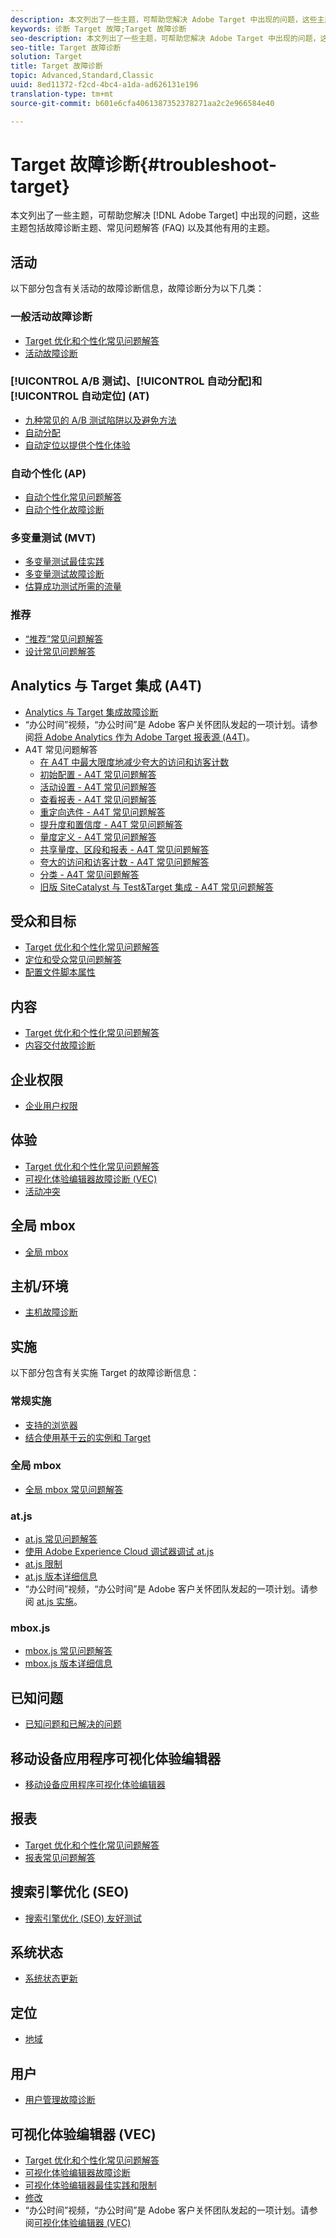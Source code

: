 ```yaml
---
description: 本文列出了一些主题，可帮助您解决 Adobe Target 中出现的问题，这些主题包括故障诊断主题、常见问题解答 (FAQ) 以及其他有用的主题。
keywords: 诊断 Target 故障;Target 故障诊断
seo-description: 本文列出了一些主题，可帮助您解决 Adobe Target 中出现的问题，这些主题包括故障诊断主题、常见问题解答 (FAQ) 以及其他有用的主题。
seo-title: Target 故障诊断
solution: Target
title: Target 故障诊断
topic: Advanced,Standard,Classic
uuid: 8ed11372-f2cd-4bc4-a1da-ad626131e196
translation-type: tm+mt
source-git-commit: b601e6cfa4061387352378271aa2c2e966584e40

---
```



# Target 故障诊断{#troubleshoot-target}

本文列出了一些主题，可帮助您解决 [!DNL Adobe Target] 中出现的问题，这些主题包括故障诊断主题、常见问题解答 (FAQ) 以及其他有用的主题。

## 活动

以下部分包含有关活动的故障诊断信息，故障诊断分为以下几类：

### 一般活动故障诊断

* [Target 优化和个性化常见问题解答](/help/c-intro/cmp-target-standard-cheatsheet.md)
* [活动故障诊断](/help/c-activities/c-troubleshooting-activities/troubleshooting-activities.md)

### [!UICONTROL A/B 测试]、[!UICONTROL 自动分配]和[!UICONTROL 自动定位] (AT)

* [九种常见的 A/B 测试陷阱以及避免方法](/help/c-activities/t-test-ab/common-ab-testing-pitfalls.md)
* [自动分配](/help/c-activities/automated-traffic-allocation/automated-traffic-allocation.md)
* [自动定位以提供个性化体验](/help/c-activities/auto-target-to-optimize.md)

### 自动个性化 (AP)

* [自动个性化常见问题解答](/help/c-activities/t-automated-personalization/automated-personalization-faq.md)
* [自动个性化故障诊断](/help/c-activities/t-automated-personalization/ap-trouble.md)

### 多变量测试 (MVT)

* [多变量测试最佳实践](/help/c-activities/c-multivariate-testing/best-practices.md)
* [多变量测试故障诊断](/help/c-activities/c-multivariate-testing/best-practices.md)
* [估算成功测试所需的流量](/help/c-activities/c-multivariate-testing/t-create-multivariate-test/traffic-estimator.md)

### 推荐

* [“推荐”常见问题解答](/help/c-recommendations/c-recommendations-faq/recommendations-faq.md)
* [设计常见问题解答](/help/c-recommendations/c-design-overview/template-faq.md)

## Analytics 与 Target 集成 (A4T)

* [Analytics 与 Target 集成故障诊断](/help/c-integrating-target-with-mac/a4t/c-a4t-troubleshooting/a4t-troubleshooting.md)
* “办公时间”视频，“办公时间”是 Adobe 客户关怀团队发起的一项计划。请参阅[将 Adobe Analytics 作为 Adobe Target 报表源 (A4T)](/help/c-integrating-target-with-mac/a4t/a4t.md)。
* A4T 常见问题解答
   * [在 A4T 中最大限度地减少夸大的访问和访客计数](/help/c-integrating-target-with-mac/a4t/c-a4t-troubleshooting/minimizing-inflated-visit-and-visitor-counts-a4t.md)
   * [初始配置 - A4T 常见问题解答](/help/c-integrating-target-with-mac/a4t/r-a4t-faq/a4t-faq-initial-provisioning.md)
   * [活动设置 - A4T 常见问题解答](/help/c-integrating-target-with-mac/a4t/r-a4t-faq/a4t-faq-activity-setup.md)
   * [查看报表 - A4T 常见问题解答](/help/c-integrating-target-with-mac/a4t/r-a4t-faq/a4t-faq-viewing-reports.md)
   * [重定向选件 - A4T 常见问题解答](/help/c-integrating-target-with-mac/a4t/r-a4t-faq/a4t-faq-redirect-offers.md)
   * [提升度和置信度 - A4T 常见问题解答](/help/c-integrating-target-with-mac/a4t/r-a4t-faq/a4t-faq-lift-and-confidence.md)
   * [量度定义 - A4T 常见问题解答](/help/c-integrating-target-with-mac/a4t/r-a4t-faq/a4t-faq-metric-definition.md)
   * [共享量度、区段和报表 - A4T 常见问题解答](/help/c-target/c-troubleshooting-targets-and-audiences/a4t-faq-sharing-metrics-audiences-reports.md)
   * [夸大的访问和访客计数 - A4T 常见问题解答](/help/c-integrating-target-with-mac/a4t/r-a4t-faq/a4t-faq-inflated-visit-and-visitor-counts.md)
   * [分类 - A4T 常见问题解答](/help/c-integrating-target-with-mac/a4t/r-a4t-faq/a4t-faq-classifications.md)
   * [旧版 SiteCatalyst 与 Test&amp;Target 集成 - A4T 常见问题解答](/help/c-integrating-target-with-mac/a4t/r-a4t-faq/a4t-faq-old-integration.md)

## 受众和目标

* [Target 优化和个性化常见问题解答](/help/c-intro/cmp-target-standard-cheatsheet.md)
* [定位和受众常见问题解答](/help/c-target/c-troubleshooting-targets-and-audiences/troubleshooting-targets-and-audiences.md)
* [配置文件脚本属性](/help/c-target/c-visitor-profile/profile-parameters.md)

## 内容

* [Target 优化和个性化常见问题解答](/help/c-intro/cmp-target-standard-cheatsheet.md)
* [内容交付故障诊断](/help/c-activities/c-troubleshooting-activities/content-trouble.md)

## 企业权限

* [企业用户权限](/help/administrating-target/c-user-management/property-channel/property-channel.md)

## 体验

* [Target 优化和个性化常见问题解答](/help/c-intro/cmp-target-standard-cheatsheet.md)
* [可视化体验编辑器故障诊断 (VEC)](/help/c-experiences/c-visual-experience-composer/r-troubleshoot-composer/troubleshoot-composer.md)
* [活动冲突](/help/c-experiences/c-visual-experience-composer/activity-collisions.md)

## 全局 mbox

* [全局 mbox](/help/c-implementing-target/c-implementing-target-for-client-side-web/c-target-atjs-faq/global-mbox-frequently-asked-questions.md)

## 主机/环境

* [主机故障诊断](/help/administrating-target/hosts.md)

## 实施

以下部分包含有关实施 Target 的故障诊断信息：

### 常规实施

* [支持的浏览器](/help/c-implementing-target/c-considerations-before-you-implement-target/supported-browsers.md)
* [结合使用基于云的实例和 Target](/help/c-implementing-target/c-implementing-target-for-client-side-web/c-target-debugging-atjs/targeting-using-cloud-based-instances.md)

### 全局 mbox

* [全局 mbox 常见问题解答](/help/c-implementing-target/c-implementing-target-for-client-side-web/c-target-atjs-faq/global-mbox-frequently-asked-questions.md)

### at.js

* [at.js 常见问题解答](/help/c-implementing-target/c-implementing-target-for-client-side-web/c-target-atjs-faq/target-atjs-faq.md)
* [使用 Adobe Experience Cloud 调试器调试 at.js](/help/c-implementing-target/c-implementing-target-for-client-side-web/c-target-debugging-atjs/target-debugging-atjs.md)
* [at.js 限制](/help/c-implementing-target/c-implementing-target-for-client-side-web/t-mbox-download/c-target-atjs-implementation/target-atjs-limitations.md)
* [at.js 版本详细信息](/help/c-implementing-target/c-implementing-target-for-client-side-web/target-atjs-versions.md)
* “办公时间”视频，“办公时间”是 Adobe 客户关怀团队发起的一项计划。请参阅 [at.js 实施](/help/c-implementing-target/c-implementing-target-for-client-side-web/t-mbox-download/c-target-atjs-implementation/target-atjs-implementation.md)。

### mbox.js

* [mbox.js 常见问题解答](/help/c-implementing-target/c-implementing-target-for-client-side-web/t-mbox-download/mboxjs-frequently-asked-questions.md)
* [mbox.js 版本详细信息](/help/c-implementing-target/c-implementing-target-for-client-side-web/t-mbox-download/mboxjs-change-log.md)

## 已知问题

* [已知问题和已解决的问题](/help/r-release-notes/known-issues-resolved-issues.md)

## 移动设备应用程序可视化体验编辑器

* [移动设备应用程序可视化体验编辑器](/help/c-target-mobile-app/c-mobile-visual-experience-composer/mobile-visual-experience-composer.md#ts)

## 报表

* [Target 优化和个性化常见问题解答](/help/c-intro/cmp-target-standard-cheatsheet.md)
* [报表常见问题解答](/help/c-reports/reporting-frequently-asked-questions.md)

## 搜索引擎优化 (SEO)

* [搜索引擎优化 (SEO) 友好测试](/help/c-implementing-target/c-implementing-target-for-client-side-web/c-how-atjs-works/how-atjs-works.md)

## 系统状态

* [系统状态更新](/help/r-release-notes/system-status-updates.md)

## 定位

* [地域](/help/c-target/c-audiences/c-target-rules/geo.md)

## 用户

* [用户管理故障诊断](/help/administrating-target/c-user-management/c-user-management/troubleshooting-user-management.md)

## 可视化体验编辑器 (VEC)

* [Target 优化和个性化常见问题解答](/help/c-intro/cmp-target-standard-cheatsheet.md)
* [可视化体验编辑器故障诊断](/help/c-experiences/c-visual-experience-composer/r-troubleshoot-composer/troubleshoot-composer.md)
* [可视化体验编辑器最佳实践和限制](/help/c-experiences/c-visual-experience-composer/experience-composer-best-practices.md)
* [修改](/help/c-experiences/c-visual-experience-composer/c-vec-code-editor/vec-code-editor.md)
* “办公时间”视频，“办公时间”是 Adobe 客户关怀团队发起的一项计划。请参阅[可视化体验编辑器 (VEC)](/help/c-experiences/c-visual-experience-composer/visual-experience-composer.md)